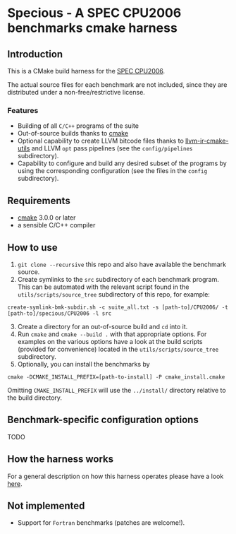 # Specious - A SPEC CPU2006 benchmarks cmake harness

## Introduction

This is a CMake build harness for the [SPEC CPU2006][1].

The actual source files for each benchmark are not included, since they are distributed under a non-free/restrictive
license.

### Features

-   Building of all `C/C++` programs of the suite
-   Out-of-source builds thanks to [cmake][2]
-   Optional capability to create LLVM bitcode files thanks to [llvm-ir-cmake-utils][3] and LLVM `opt` pass pipelines
  (see the `config/pipelines` subdirectory).
-   Capability to configure and build any desired subset of the programs by using the corresponding configuration (see
  the files in the `config` subdirectory).

## Requirements

-   [cmake][2] 3.0.0 or later
-   a sensible C/C++ compiler

## How to use

1.  `git clone --recursive` this repo and also have available the benchmark source.
2.  Create symlinks to the `src` subdirectory of each benchmark program.
This can be automated with the relevant script found in the `utils/scripts/source_tree` subdirectory of this repo,
for example:

`create-symlink-bmk-subdir.sh -c suite_all.txt -s [path-to]/CPU2006/ -t [path-to]/specious/CPU2006 -l src`

3.  Create a directory for an out-of-source build and `cd` into it.
4.  Run `cmake` and `cmake --build .` with that appropriate options.
For examples on the various options have a look at the build scripts (provided for convenience) located in the
`utils/scripts/source_tree` subdirectory.
5.  Optionally, you can install the benchmarks by

`cmake -DCMAKE_INSTALL_PREFIX=[path-to-install] -P cmake_install.cmake`

Omitting `CMAKE_INSTALL_PREFIX` will use the `../install/` directory relative to the build directory.

## Benchmark-specific configuration options

TODO

## How the harness works

For a general description on how this harness operates please have a look [here][4].

## Not implemented

-   Support for `Fortran` benchmarks (patches are welcome!).

  [1]: https://www.spec.org/cpu2006/

  [2]: https://cmake.org

  [3]: https://github.com/compor/llvm-ir-cmake-utils

  [4]: doc/harness.md

